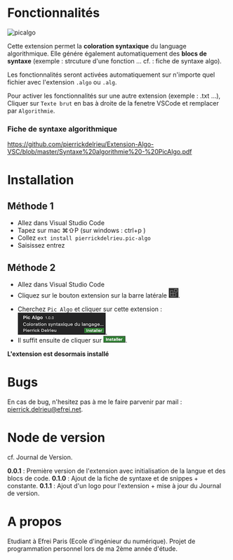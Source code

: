 # Fonctionnalités 
![picalgo](https://img.shields.io/visual-studio-marketplace/d/pierrickdelrieu.pic-algo)

Cette extension permet la **coloration syntaxique** du language algorithmique. Elle génére également automatiquement des **blocs de syntaxe** (exemple : strcuture d'une fonction ... cf. : fiche de syntaxe algo).

Les fonctionnalités seront activées automatiquement sur n'importe quel fichier avec l'extension `.algo` ou `.alg`.

Pour activer les fonctionnalités sur une autre extension (exemple : .txt ...), Cliquer sur `Texte brut` en bas à droite de la fenetre VSCode et remplacer par `Algorithmie`.
 
### **Fiche de syntaxe algorithmique**
https://github.com/pierrickdelrieu/Extension-Algo-VSC/blob/master/Syntaxe%20algorithmie%20-%20PicAlgo.pdf

# Installation
## Méthode 1
* Allez dans Visual Studio Code
* Tapez sur mac ⌘⇧P (sur windows : ctrl+p )
* Collez `ext install pierrickdelrieu.pic-algo`
* Saisissez entrez

## Méthode 2
* Allez dans Visual Studio Code
* Cliquez sur le bouton extension sur la barre latérale ![extension](images/extension.png).
- Cherchez `Pic Algo` et cliquer sur cette extension :  ![ext-picalgo](images/ext-picalgo.png).
- Il suffit ensuite de cliquer sur ![install](images/install.png).

**L'extension est desormais installé** 


# Bugs
En cas de bug, n'hesitez pas à me le faire parvenir par mail : pierrick.delrieu@efrei.net.

 
# Node de version
cf. Journal de Version.  

**0.0.1** : Première version de l'extension avec initialisation de la langue et des blocs de code.
**0.1.0** : Ajout de la fiche de syntaxe et de snippes + constante.
**0.1.1** : Ajout d'un logo pour l'extension + mise à jour du Journal de version.


# A propos
Etudiant à Efrei Paris (Ecole d'ingénieur du numérique). Projet de programmation personnel lors de ma 2ème année d'étude.
